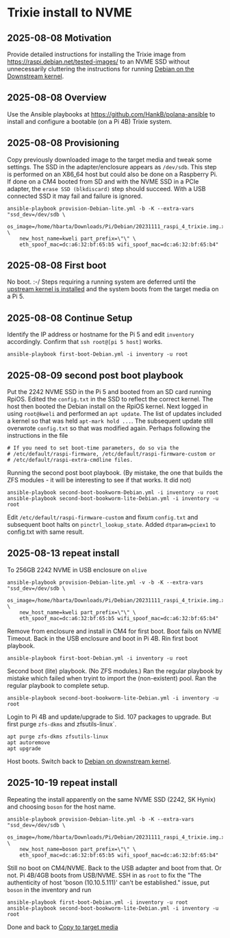 # Trixie install to NVME

## 2025-08-08 Motivation

Provide detailed instructions for installing the Trixie image from <https://raspi.debian.net/tested-images/> to an NVME SSD without unnecessarily cluttering the instructions for running [Debian on the Downstream kernel](./Debian_on_downstream_kernel.md).

## 2025-08-08 Overview

Use the Ansible playbooks at <https://github.com/HankB/polana-ansible> to install and configure a bootable (on a Pi 4B) Trixie system.

## 2025-08-08 Provisioning

Copy previously downloaded image to the target media and tweak some settings. The SSD in the adapter/enclosure appears as `/dev/sdb`. This step is performed on an X86_64 host but could also be done on a Raspberry Pi. If done on a CM4 booted from SD and with the NVME SSD in a PCIe adapter, the `erase SSD (blkdiscard)` step should succeed. With a USB connected SSD it may fail and failure is ignored.

```text
ansible-playbook provision-Debian-lite.yml -b -K --extra-vars "ssd_dev=/dev/sdb \
    os_image=/home/hbarta/Downloads/Pi/Debian/20231111_raspi_4_trixie.img.xz \
    new_host_name=kweli part_prefix=\"\" \
    eth_spoof_mac=dc:a6:32:bf:65:b5 wifi_spoof_mac=dc:a6:32:bf:65:b4"
```

## 2025-08-08 First boot

No boot. :-/ Steps requiring a running system are deferred until the [upstream kernel is installed](./Debian_on_downstream_kernel.md#2025-08-08-copy-to-target-media) and the system boots from the target media on a Pi 5.

## 2025-08-08 Continue Setup

Identify the IP address or hostname for the Pi 5 and edit `inventory` accordingly. Confirm that `ssh root@[pi 5 host]` works.

```text
ansible-playbook first-boot-Debian.yml -i inventory -u root
```

## 2025-08-09 second post boot playbook

Put the 2242 NVME SSD in the Pi 5 and booted from an SD card running RpiOS. Edited the `config.txt` in the SSD to reflect the correct kernel. The host then booted the Debian install on the RpiOS kernel. Next logged in using `root@kweli` and performed an `apt update`. The list of updates included a kernel so that was held `apt-mark hold ...`. The subsequent update still overwrote `config.txt` so that was modified again. Perhaps following the instructions in the file

```text
# If you need to set boot-time parameters, do so via the
# /etc/default/raspi-firmware, /etc/default/raspi-firmware-custom or
# /etc/default/raspi-extra-cmdline files.
```

Running the second post boot playbook. (By mistake, the one that builds the ZFS modules - it will be interesting to see if that works. It did not) 

```text
ansible-playbook second-boot-bookworm-Debian.yml -i inventory -u root
ansible-playbook second-boot-bookworm-lite-Debian.yml -i inventory -u root
```

Edit `/etc/default/raspi-firmware-custom` and fixum `config.txt` and subsequent boot halts on `pinctrl_lookup_state`. Added `dtparam=pciex1` to config.txt with same result.

## 2025-08-13 repeat install

To 256GB 2242 NVME in USB enclosure on `olive`

```text
ansible-playbook provision-Debian-lite.yml -v -b -K --extra-vars "ssd_dev=/dev/sdb \
    os_image=/home/hbarta/Downloads/Pi/Debian/20231111_raspi_4_trixie.img.xz \
    new_host_name=kweli part_prefix=\"\" \
    eth_spoof_mac=dc:a6:32:bf:65:b5 wifi_spoof_mac=dc:a6:32:bf:65:b4"
```

Remove from enclosure and install in CM4 for first boot. Boot fails on NVME Timeout. Back in the USB enclosure and boot in Pi 4B. Rin first boot playbook.

```text
ansible-playbook first-boot-Debian.yml -i inventory -u root
```

Second boot (lite) playbook. (No ZFS modules.) Ran the regular playbook by mistake which failed when tryint to import the (non-existent) pool. Ran the regular playbook to complete setup.

```text
ansible-playbook second-boot-bookworm-lite-Debian.yml -i inventory -u root
```

Login to Pi 4B and update/upgrade to Sid. 107 packages to upgrade. But first purge `zfs-dkms` and zfsutils-linux`.

```text
apt purge zfs-dkms zfsutils-linux
apt autoremove
apt upgrade
```

Host boots. Switch back to [Debian on downstream kernel](./Debian_on_downstream_kernel.md#2025-08-13-build).

## 2025-10-19 repeat install

Repeating the install apparently on the same NVME SSD (2242, SK Hynix) and choosing `boson` for the host name.

```text
ansible-playbook provision-Debian-lite.yml -b -K --extra-vars "ssd_dev=/dev/sdb \
    os_image=/home/hbarta/Downloads/Pi/Debian/20231111_raspi_4_trixie.img.xz \
    new_host_name=boson part_prefix=\"\" \
    eth_spoof_mac=dc:a6:32:bf:65:b5 wifi_spoof_mac=dc:a6:32:bf:65:b4"
```

Still no boot on CM4/NVME. Back to the USB adapter and boot from that. Or not. Pi 4B/4GB boots from USB/NVME. SSH in as `root` to fix the "The authenticity of host 'boson (10.10.5.111)' can't be established." issue, put `boson` in the inventory and run

```text
ansible-playbook first-boot-Debian.yml -i inventory -u root
ansible-playbook second-boot-bookworm-lite-Debian.yml -i inventory -u root
```

Done and back to [Copy to target media](./Debian_on_downstream_kernel.02.md#2025-10-19-copy-to-target-media)
